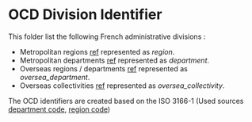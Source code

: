 # OCD Division Identifier

This folder list the following French administrative divisions :

* Metropolitan regions [ref](https://en.wikipedia.org/wiki/Regions_of_France) represented as *region*.
* Metropolitan departments [ref](https://en.wikipedia.org/wiki/Departments_of_France) represented as *department*.
* Overseas regions / departments [ref](https://en.wikipedia.org/wiki/Overseas_department_and_region) represented as *oversea_department*.
* Overseas collectivities [ref](https://en.wikipedia.org/wiki/Overseas_collectivity) represented as *oversea_collectivity*.

The OCD identifiers are created based on the ISO 3166-1 (Used sources [department code](http://www.statoids.com/yfr.html), [region code](http://www.statoids.com/ufr.html))

